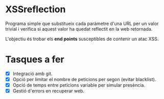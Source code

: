 # XSSreflection
Programa simple que substitueix cada paràmetre d'una URL per un valor trivial i verifica si aquest valor ha quedat reflectit en la web retornada.

L'objectiu és trobar els **end points** susceptibles de contenir un atac XSS.
# Tasques a fer
- [x] Integració amb git.
- [x] Opció per limitar el nombre de peticions per segon (evitar blacklist).
- [x] Opció de temps entre peticions variable per simular presència.
- [x] Gestió d'errors en recuperar web.
